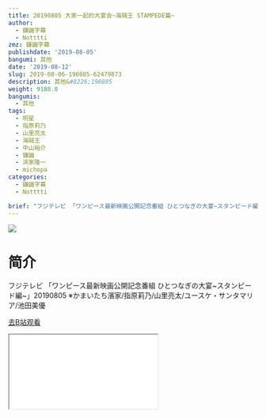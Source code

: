 ```yaml
---
title: 20190805 大家一起的大宴会~海贼王 STAMPEDE篇~
author:
  - 鎌鼬字幕
  - Notttti
zmz: 鎌鼬字幕
publishdate: '2019-08-05'
bangumi: 其他
date: '2019-08-12'
slug: 2019-08-06-190805-62479873
description: 其他&#8226;190805
weight: 9188.0
bangumis:
  - 其他
tags:
  - 明星
  - 指原莉乃
  - 山里亮太
  - 海贼王
  - 中山裕介
  - 镰鼬
  - 滨家隆一
  - michopa
categories:
  - 鎌鼬字幕
  - Notttti

brief: "フジテレビ 「ワンピース最新映画公開記念番組 ひとつなぎの大宴~スタンピード編~」20190805 ※かまいたち濱家/指原莉乃/山里亮太/ユースケ・サンタマリア/池田美優"
---
```

![](https://raw.githubusercontent.com/tcgriffith/owaraisite/master/static/tmpimg/9d543275ca45cce24f60d19ca1df117d89ea280a.jpg.480.jpg)
# 简介  
フジテレビ
「ワンピース最新映画公開記念番組 ひとつなぎの大宴~スタンピード編~」20190805
※かまいたち濱家/指原莉乃/山里亮太/ユースケ・サンタマリア/池田美優  

[去B站观看](https://www.bilibili.com/video/av62479873/)
<div class ="resp-container"><iframe class="testiframe" src="//player.bilibili.com/player.html?aid=62479873"", scrolling="no", allowfullscreen="true" > </iframe></div> 
